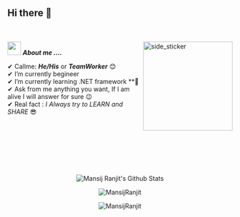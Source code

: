 ## Hi there 👋   
<br><br>
<img align="right" width=200px height=200px alt="side_sticker" src="https://media.giphy.com/media/TEnXkcsHrP4YedChhA/giphy.gif" />
<img src="https://media.giphy.com/media/iY8CRBdQXODJSCERIr/giphy.gif" width="30px">&nbsp;***About me ....***

✔ Callme: ***He/His*** or ***TeamWorker*** 😊 <br>
✔ I’m currently begineer<br>
✔ I’m currently learning .NET framework **🥰<br>
✔ Ask from me anything you want, If I am alive I will answer for sure 😉<br>
✔ Real fact : *I Always try to LEARN and SHARE* 😎<br><br><br><br>
<br><br><br><br>

<p align='center'>
  <img align="center" src="https://github-readme-stats.vercel.app/api?username=MansijRanjit&show_icons=true&title_color=fff&icon_color=79ff97&text_color=efefef&bg_color=24292e" alt="Mansij Ranjit's Github Stats">
</p>

<p align='center'>
  <img align="center" src="https://github-readme-stats.vercel.app/api/top-langs?username=MansijRanjit&show_icons=true&locale=en&layout=compact&theme=chartreuse-dark" alt="MansijRanjit" />  
</p>      
  
<p align='center'>  
   <img align="center" src="https://github-profile-trophy.vercel.app/?username=MansijRanjit&theme=juicyfresh&no-bg=true" alt="MansijRanjit" />  

</p>
